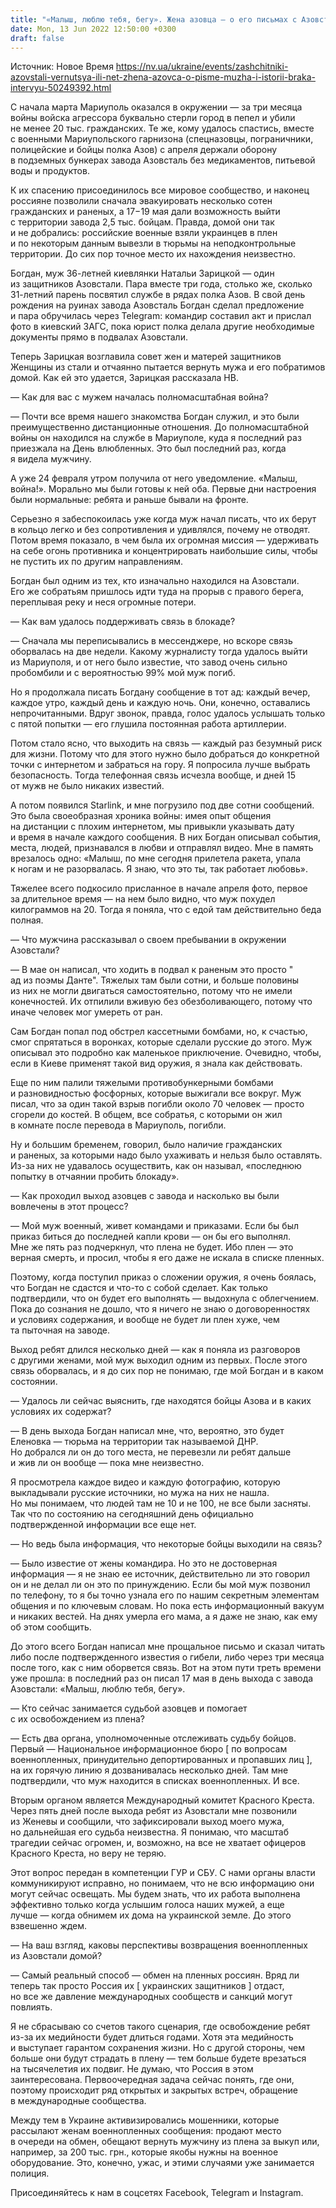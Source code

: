 ```yaml
---
title: "«Малыш, люблю тебя, бегу». Жена азовца — о его письмах с Азовстали и реальных перспективах возвращения из плена"
date: Mon, 13 Jun 2022 12:50:00 +0300
draft: false
---
```

Источник: Новое Время https://nv.ua/ukraine/events/zashchitniki-azovstali-vernutsya-ili-net-zhena-azovca-o-pisme-muzha-i-istorii-braka-intervyu-50249392.html


С начала марта Мариуполь оказался в окружении — за три месяца войны войска агрессора буквально стерли город в пепел и убили не менее 20 тыс. гражданских. Те же, кому удалось спастись, вместе с военными Мариупольского гарнизона (спецназовцы, пограничники, полицейские и бойцы полка Азов) с апреля держали оборону в подземных бункерах завода Азовсталь без медикаментов, питьевой воды и продуктов.

К их спасению присоединилось все мировое сообщество, и наконец россияне позволили сначала эвакуировать несколько сотен гражданских и раненых, а 17−19 мая дали возможность выйти с территории завода 2,5 тыс. бойцам. Правда, домой они так и не добрались: российские военные взяли украинцев в плен и по некоторым данным вывезли в тюрьмы на неподконтрольные территории. До сих пор точное место их нахождения неизвестно.

Богдан, муж 36-летней киевлянки Натальи Зарицкой — один из защитников Азовстали. Пара вместе три года, столько же, сколько 31-летний парень посвятил службе в рядах полка Азов. В свой день рождения на руинах завода Азовсталь Богдан сделал предложение и пара обручилась через Telegram: командир составил акт и прислал фото в киевский ЗАГС, пока юрист полка делала другие необходимые документы прямо в подвалах Азовстали.

Теперь Зарицкая возглавила совет жен и матерей защитников Женщины из стали и отчаянно пытается вернуть мужа и его побратимов домой. Как ей это удается, Зарицкая рассказала НВ.

— Как для вас с мужем началась полномасштабная война?

— Почти все время нашего знакомства Богдан служил, и это были преимущественно дистанционные отношения. До полномасштабной войны он находился на службе в Мариуполе, куда я последний раз приезжала на День влюбленных. Это был последний раз, когда я видела мужчину.

А уже 24 февраля утром получила от него уведомление. «Малыш, война!». Морально мы были готовы к ней оба. Первые дни настроения были нормальные: ребята и раньше бывали на фронте.

Серьезно я забеспокоилась уже когда муж начал писать, что их берут в кольцо легко и без сопротивления и удивлялся, почему не отводят. Потом время показало, в чем была их огромная миссия — удерживать на себе огонь противника и концентрировать наибольшие силы, чтобы не пустить их по другим направлениям.

Богдан был одним из тех, кто изначально находился на Азовстали. Его же собратьям пришлось идти туда на прорыв с правого берега, переплывая реку и неся огромные потери.

— Как вам удалось поддерживать связь в блокаде?

— Сначала мы переписывались в мессенджере, но вскоре связь оборвалась на две недели. Какому журналисту тогда удалось выйти из Мариуполя, и от него было известие, что завод очень сильно пробомбили и с вероятностью 99% мой муж погиб.

Но я продолжала писать Богдану сообщение в тот ад: каждый вечер, каждое утро, каждый день и каждую ночь. Они, конечно, оставались непрочитанными. Вдруг звонок, правда, голос удалось услышать только с пятой попытки — его глушила постоянная работа артиллерии.

Потом стало ясно, что выходить на связь — каждый раз безумный риск для жизни. Потому что для этого нужно было добраться до конкретной точки с интернетом и забраться на гору. Я попросила лучше выбрать безопасность. Тогда телефонная связь исчезла вообще, и дней 15 от мужв не было никаких известий.

А потом появился Starlink, и мне погрузило под две сотни сообщений. Это была своеобразная хроника войны: имея опыт общения на дистанции с плохим интернетом, мы привыкли указывать дату и время в начале каждого сообщения. В них Богдан описывал события, места, людей, признавался в любви и отправлял видео. Мне в память врезалось одно: «Малыш, по мне сегодня прилетела ракета, упала к ногам и не разорвалась. Я знаю, что это ты, так работает любовь».

Тяжелее всего подкосило присланное в начале апреля фото, первое за длительное время — на нем было видно, что муж похудел килограммов на 20. Тогда я поняла, что с едой там действительно беда полная.

— Что мужчина рассказывал о своем пребывании в окружении Азовстали?

— В мае он написал, что ходить в подвал к раненым это просто " ад из поэмы Данте". Тяжелых там были сотни, и больше половины из них не могли двигаться самостоятельно, потому что не имели конечностей. Их отпилили вживую без обезболивающего, потому что иначе человек мог умереть от ран.

Сам Богдан попал под обстрел кассетными бомбами, но, к счастью, смог спрятаться в воронках, которые сделали русские до этого. Муж описывал это подробно как маленькое приключение. Очевидно, чтобы, если в Киеве применят такой вид оружия, я знала как действовать.

Еще по ним палили тяжелыми противобункерными бомбами и разновидностью фосфорных, которые выжигали все вокруг. Муж писал, что за один такой взрыв погибли около 70 человек — просто сгорели до костей. В общем, все собратья, с которыми он жил в комнате после перевода в Мариуполь, погибли.

Ну и большим бременем, говорил, было наличие гражданских и раненых, за которыми надо было ухаживать и нельзя было оставлять. Из-за них не удавалось осуществить, как он называл, «последнюю попытку в отчаянии пробить блокаду».

— Как проходил выход азовцев с завода и насколько вы были вовлечены в этот процесс?

— Мой муж военный, живет командами и приказами. Если бы был приказ биться до последней капли крови — он бы его выполнял. Мне же пять раз подчеркнул, что плена не будет. Ибо плен — это верная смерть, и просил, чтобы я его даже не искала в списке пленных.

Поэтому, когда поступил приказ о сложении оружия, я очень боялась, что Богдан не сдастся и что-то с собой сделает. Как только подтвердили, что он будет его выполнять — выдохнула с облегчением. Пока до сознания не дошло, что я ничего не знаю о договоренностях и условиях содержания, и вообще не будет ли плен хуже, чем та пыточная на заводе.

Выход ребят длился несколько дней — как я поняла из разговоров с другими женами, мой муж выходил одним из первых. После этого связь оборвалась, и я до сих пор не понимаю, где мой Богдан и в каком состоянии.

— Удалось ли сейчас выяснить, где находятся бойцы Азова и в каких условиях их содержат?

— В день выхода Богдан написал мне, что, вероятно, это будет Еленовка — тюрьма на территории так называемой ДНР. Но добрался ли он до того места, не перевезли ли ребят дальше и жив ли он вообще — пока мне неизвестно.

Я просмотрела каждое видео и каждую фотографию, которую выкладывали русские источники, но мужа на них не нашла. Но мы понимаем, что людей там не 10 и не 100, не все были засняты. Так что по состоянию на сегодняшний день официально подтвержденной информации все еще нет.

— Но ведь была информация, что некоторые бойцы выходили на связь?

— Было известие от жены командира. Но это не достоверная информация — я не знаю ее источник, действительно ли это говорил он и не делал ли он это по принуждению. Если бы мой муж позвонил по телефону, то я бы точно узнала его по нашим секретным элементам общения и по ключевым словам. Но пока есть информационный вакуум и никаких вестей. На днях умерла его мама, а я даже не знаю, как ему об этом сообщить.

До этого всего Богдан написал мне прощальное письмо и сказал читать либо после подтвержденного известия о гибели, либо через три месяца после того, как с ним оборвется связь. Вот на этом пути треть времени уже прошла: в последний раз он писал 17 мая в день выхода с завода Азовстали: «Малыш, люблю тебя, бегу».

— Кто сейчас занимается судьбой азовцев и помогает с их освобождением из плена?

— Есть два органа, уполномоченные отслеживать судьбу бойцов. Первый — Национальное информационное бюро [ по вопросам военнопленных, принудительно депортированных и пропавших лиц ], на их горячую линию я дозванивалась несколько дней. Там мне подтвердили, что муж находится в списках военнопленных. И все.

Вторым органом является Международный комитет Красного Креста. Через пять дней после выхода ребят из Азовстали мне позвонили из Женевы и сообщили, что зафиксировали выход моего мужа, но дальнейшая его судьба неизвестна. Я понимаю, что масштаб трагедии сейчас огромен, и, возможно, на все не хватает офицеров Красного Креста, но веру не теряю.

Этот вопрос передан в компетенции ГУР и СБУ. С нами органы власти коммуникируют исправно, но понимаем, что не всю информацию они могут сейчас освещать. Мы будем знать, что их работа выполнена эффективно только когда услышим голоса наших мужей, а еще лучше — когда обнимем их дома на украинской земле. До этого взвешенно ждем.

— На ваш взгляд, каковы перспективы возвращения военнопленных из Азовстали домой?

— Самый реальный способ — обмен на пленных россиян. Вряд ли теперь так просто Россия их [ украинских защитников ] отдаст, но все же давление международных сообществ и санкций могут повлиять.

Я не сбрасываю со счетов такого сценария, где освобождение ребят из-за их медийности будет длиться годами. Хотя эта медийность и выступает гарантом сохранения жизни. Но с другой стороны, чем больше они будут страдать в плену — тем больше будете врезаться на тысячелетия их подвиг. Не думаю, что Россия в этом заинтересована. Первоочередная задача сейчас понять, где они, поэтому происходит ряд открытых и закрытых встреч, обращение в международные сообщества.

Между тем в Украине активизировались мошенники, которые рассылают женам военнопленных сообщения: продают место в очереди на обмен, обещают вернуть мужчину из плена за выкуп или, например, за 200 тыс. грн., которые якобы нужны на военное оборудование. Это, конечно, ужас, и этими случаями уже занимается полиция.

Присоединяйтесь к нам в соцсетях Facebook, Telegram и Instagram.
